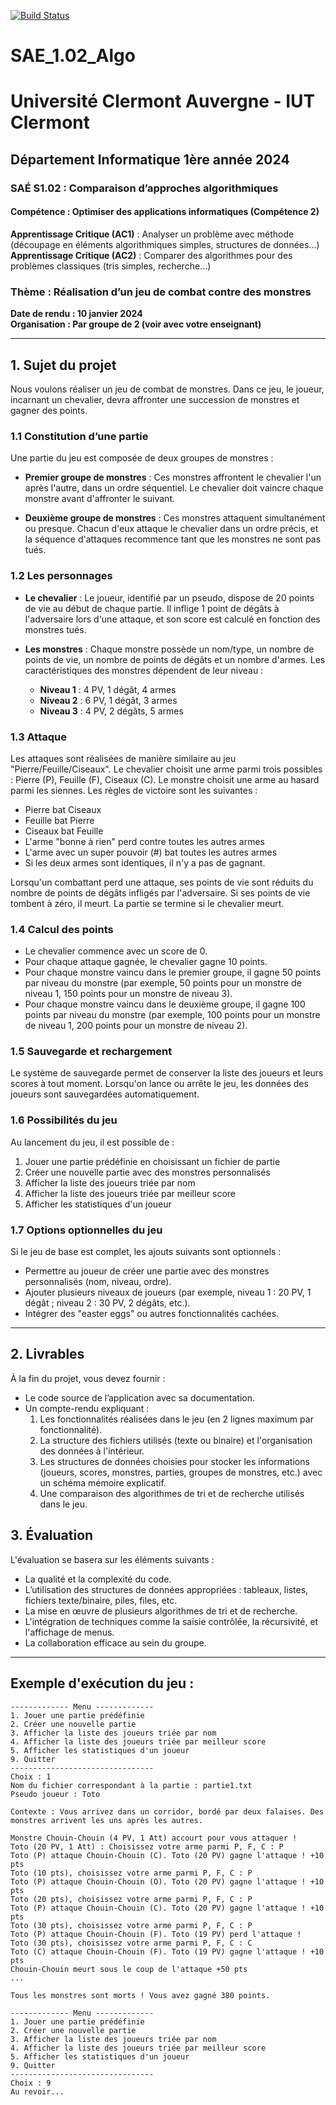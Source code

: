 [![Build Status](https://codefirst.iut.uca.fr/api/badges/ghassan.jabbour/SAE_1.02_Algo/status.svg)](https://codefirst.iut.uca.fr/ghassan.jabbour/SAE_1.02_Algo)  

# SAE_1.02_Algo

# Université Clermont Auvergne - IUT Clermont
## Département Informatique 1ère année 2024

### SAÉ S1.02 : Comparaison d’approches algorithmiques

#### Compétence : Optimiser des applications informatiques (Compétence 2)

**Apprentissage Critique (AC1)** : Analyser un problème avec méthode (découpage en éléments algorithmiques simples, structures de données...)  
**Apprentissage Critique (AC2)** : Comparer des algorithmes pour des problèmes classiques (tris simples, recherche...)

### Thème : Réalisation d’un jeu de combat contre des monstres  
**Date de rendu : 10 janvier 2024**  
**Organisation : Par groupe de 2 (voir avec votre enseignant)**

---

## 1. Sujet du projet

Nous voulons réaliser un jeu de combat de monstres. Dans ce jeu, le joueur, incarnant un chevalier, devra affronter une succession de monstres et gagner des points.

### 1.1 Constitution d’une partie

Une partie du jeu est composée de deux groupes de monstres :

- **Premier groupe de monstres** : Ces monstres affrontent le chevalier l'un après l'autre, dans un ordre séquentiel. Le chevalier doit vaincre chaque monstre avant d'affronter le suivant.
  
- **Deuxième groupe de monstres** : Ces monstres attaquent simultanément ou presque. Chacun d'eux attaque le chevalier dans un ordre précis, et la séquence d'attaques recommence tant que les monstres ne sont pas tués.

### 1.2 Les personnages

- **Le chevalier** : Le joueur, identifié par un pseudo, dispose de 20 points de vie au début de chaque partie. Il inflige 1 point de dégâts à l'adversaire lors d'une attaque, et son score est calculé en fonction des monstres tués.
  
- **Les monstres** : Chaque monstre possède un nom/type, un nombre de points de vie, un nombre de points de dégâts et un nombre d'armes. Les caractéristiques des monstres dépendent de leur niveau :
  - **Niveau 1** : 4 PV, 1 dégât, 4 armes
  - **Niveau 2** : 6 PV, 1 dégât, 3 armes
  - **Niveau 3** : 4 PV, 2 dégâts, 5 armes

### 1.3 Attaque

Les attaques sont réalisées de manière similaire au jeu "Pierre/Feuille/Ciseaux". Le chevalier choisit une arme parmi trois possibles : Pierre (P), Feuille (F), Ciseaux (C). Le monstre choisit une arme au hasard parmi les siennes. Les règles de victoire sont les suivantes :

- Pierre bat Ciseaux
- Feuille bat Pierre
- Ciseaux bat Feuille
- L'arme "bonne à rien" perd contre toutes les autres armes
- L'arme avec un super pouvoir (#) bat toutes les autres armes
- Si les deux armes sont identiques, il n'y a pas de gagnant.

Lorsqu'un combattant perd une attaque, ses points de vie sont réduits du nombre de points de dégâts infligés par l'adversaire. Si ses points de vie tombent à zéro, il meurt. La partie se termine si le chevalier meurt.

### 1.4 Calcul des points

- Le chevalier commence avec un score de 0.
- Pour chaque attaque gagnée, le chevalier gagne 10 points.
- Pour chaque monstre vaincu dans le premier groupe, il gagne 50 points par niveau du monstre (par exemple, 50 points pour un monstre de niveau 1, 150 points pour un monstre de niveau 3).
- Pour chaque monstre vaincu dans le deuxième groupe, il gagne 100 points par niveau du monstre (par exemple, 100 points pour un monstre de niveau 1, 200 points pour un monstre de niveau 2).

### 1.5 Sauvegarde et rechargement

Le système de sauvegarde permet de conserver la liste des joueurs et leurs scores à tout moment. Lorsqu'on lance ou arrête le jeu, les données des joueurs sont sauvegardées automatiquement.

### 1.6 Possibilités du jeu

Au lancement du jeu, il est possible de :

1. Jouer une partie prédéfinie en choisissant un fichier de partie
2. Créer une nouvelle partie avec des monstres personnalisés
3. Afficher la liste des joueurs triée par nom
4. Afficher la liste des joueurs triée par meilleur score
5. Afficher les statistiques d'un joueur

### 1.7 Options optionnelles du jeu

Si le jeu de base est complet, les ajouts suivants sont optionnels :

- Permettre au joueur de créer une partie avec des monstres personnalisés (nom, niveau, ordre).
- Ajouter plusieurs niveaux de joueurs (par exemple, niveau 1 : 20 PV, 1 dégât ; niveau 2 : 30 PV, 2 dégâts, etc.).
- Intégrer des "easter eggs" ou autres fonctionnalités cachées.

---

## 2. Livrables

À la fin du projet, vous devez fournir :

- Le code source de l’application avec sa documentation.
- Un compte-rendu expliquant :
  1. Les fonctionnalités réalisées dans le jeu (en 2 lignes maximum par fonctionnalité).
  2. La structure des fichiers utilisés (texte ou binaire) et l'organisation des données à l'intérieur.
  3. Les structures de données choisies pour stocker les informations (joueurs, scores, monstres, parties, groupes de monstres, etc.) avec un schéma mémoire explicatif.
  4. Une comparaison des algorithmes de tri et de recherche utilisés dans le jeu.

## 3. Évaluation

L'évaluation se basera sur les éléments suivants :

- La qualité et la complexité du code.
- L’utilisation des structures de données appropriées : tableaux, listes, fichiers texte/binaire, piles, files, etc.
- La mise en œuvre de plusieurs algorithmes de tri et de recherche.
- L'intégration de techniques comme la saisie contrôlée, la récursivité, et l'affichage de menus.
- La collaboration efficace au sein du groupe.

---

## Exemple d'exécution du jeu :

```plaintext
------------- Menu -------------
1. Jouer une partie prédéfinie
2. Créer une nouvelle partie
3. Afficher la liste des joueurs triée par nom
4. Afficher la liste des joueurs triée par meilleur score
5. Afficher les statistiques d'un joueur
9. Quitter
--------------------------------
Choix : 1
Nom du fichier correspondant à la partie : partie1.txt
Pseudo joueur : Toto

Contexte : Vous arrivez dans un corridor, bordé par deux falaises. Des monstres arrivent les uns après les autres.

Monstre Chouin-Chouin (4 PV, 1 Att) accourt pour vous attaquer !
Toto (20 PV, 1 Att) : Choisissez votre arme parmi P, F, C : P
Toto (P) attaque Chouin-Chouin (C). Toto (20 PV) gagne l'attaque ! +10 pts
Toto (10 pts), choisissez votre arme parmi P, F, C : P
Toto (P) attaque Chouin-Chouin (O). Toto (20 PV) gagne l'attaque ! +10 pts
Toto (20 pts), choisissez votre arme parmi P, F, C : P
Toto (P) attaque Chouin-Chouin (C). Toto (20 PV) gagne l'attaque ! +10 pts
Toto (30 pts), choisissez votre arme parmi P, F, C : P
Toto (P) attaque Chouin-Chouin (F). Toto (19 PV) perd l'attaque !
Toto (30 pts), choisissez votre arme parmi P, F, C : C
Toto (C) attaque Chouin-Chouin (F). Toto (19 PV) gagne l'attaque ! +10 pts
Chouin-Chouin meurt sous le coup de l'attaque +50 pts
...

Tous les monstres sont morts ! Vous avez gagné 380 points.

------------- Menu -------------
1. Jouer une partie prédéfinie
2. Créer une nouvelle partie
3. Afficher la liste des joueurs triée par nom
4. Afficher la liste des joueurs triée par meilleur score
5. Afficher les statistiques d'un joueur
9. Quitter
--------------------------------
Choix : 9
Au revoir...
